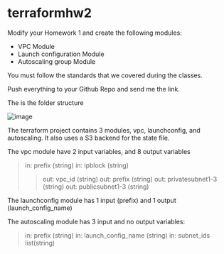 # terraformhw2
Modify your Homework 1 and create the following modules:

- VPC Module
- Launch configuration Module
- Autoscaling group Module

You must follow the standards that we covered during the classes.

Push everything to your Github Repo and send me the link.

The is the folder structure

![image](https://user-images.githubusercontent.com/101609196/168199934-a0b09608-0cb3-4b64-9b61-2e0186fa1d58.png)

The terraform project contains 3 modules, vpc, launchconfig, and autoscaling. 
It also uses a S3 backend for the state file.

The vpc module have 2 input variables, and 8 output variables 
>in: prefix					(string)
>in: ipblock				(string)
>>out: vpc_id				(string)
>>out: prefix				(string)
>>out: privatesubnet1-3		(string)
>>out: publicsubnet1-3		(string)

The launchconfig module has 1 input (prefix) and 1 output (launch_config_name)

The autoscaling module has 3 input and no output variables:
>in: prefix					(string)
>in: launch_config_name		(string)
>in: subnet_ids				list(string)
